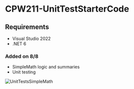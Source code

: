 # CPW211-UnitTestStarterCode

## Requirements
- Visual Studio 2022
- .NET 6

### Added on 8/8
- SimpleMath logic and summaries
- Unit testing

![UnitTestsSimpleMath](https://github.com/JohnnyBee86/CPW211-UnitTestsPart2/assets/130700641/dab80113-ba2f-488a-8f38-cf2c5ce2fe5a)
